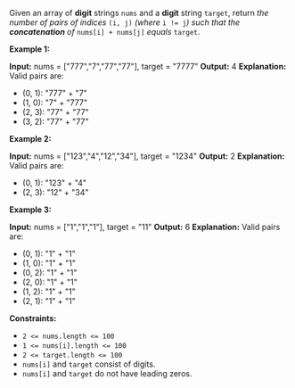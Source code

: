 
Given an array of  **digit**  strings  `nums`  and a  **digit**  string  `target`, return  _the number of pairs of indices_ `(i, j)` _(where_ `i != j`_) such that the  **concatenation**  of_ `nums[i] + nums[j]` _equals_ `target`.

**Example 1:**

**Input:** nums = ["777","7","77","77"], target = "7777"
**Output:** 4
**Explanation:** Valid pairs are:
- (0, 1): "777" + "7"
- (1, 0): "7" + "777"
- (2, 3): "77" + "77"
- (3, 2): "77" + "77"

**Example 2:**

**Input:** nums = ["123","4","12","34"], target = "1234"
**Output:** 2
**Explanation:** Valid pairs are:
- (0, 1): "123" + "4"
- (2, 3): "12" + "34"

**Example 3:**

**Input:** nums = ["1","1","1"], target = "11"
**Output:** 6
**Explanation:** Valid pairs are:
- (0, 1): "1" + "1"
- (1, 0): "1" + "1"
- (0, 2): "1" + "1"
- (2, 0): "1" + "1"
- (1, 2): "1" + "1"
- (2, 1): "1" + "1"

**Constraints:**

-   `2 <= nums.length <= 100`
-   `1 <= nums[i].length <= 100`
-   `2 <= target.length <= 100`
-   `nums[i]`  and  `target`  consist of digits.
-   `nums[i]`  and  `target`  do not have leading zeros.